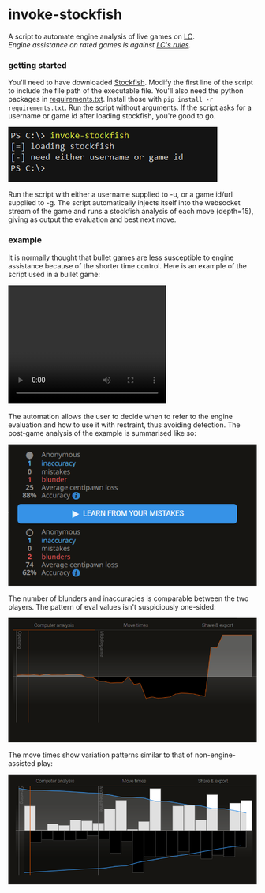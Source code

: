 # invoke-stockfish

A script to automate engine analysis of live games on [LC](https://lichess.org/).<br>
*Engine assistance on rated games is against [LC's rules](https://lichess.org/terms-of-service).*

### getting started
You'll need to have downloaded [Stockfish](https://stockfishchess.org/download/). Modify the first line of the script to include the file path of the executable file. You'll also need the python packages in [requirements.txt](requirements.txt). Install those with `pip install -r requirements.txt`. Run the script without arguments. If the script asks for a username or game id after loading stockfish, you're good to go.

![requirements](img/requirements.png)

Run the script with either a username supplied to -u, or a game id/url supplied to -g. The script automatically injects itself into the websocket stream of the game and runs a stockfish analysis of each move (depth=15), giving as output the evaluation and best next move.


### example
It is normally thought that bullet games are less susceptible to engine assistance because of the shorter time control. Here is an example of the script used in a bullet game:

<video src="img/demo.mp4" width="320" height="240" controls></video>

The automation allows the user to decide when to refer to the engine evaluation and how to use it with restraint, thus avoiding detection. The post-game analysis of the example is summarised like so:

![analysis](img/analysis.png)

The number of blunders and inaccuracies is comparable between the two players. The pattern of eval values isn't suspiciously one-sided:

![eval](img/eval.png)

The move times show variation patterns similar to that of non-engine-assisted play:

![move-times](img/move-times.png)
